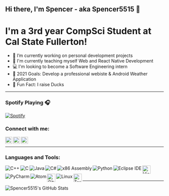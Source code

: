 ## Hi there, I'm Spencer - aka Spencer5515 👋

# I'm a 3rd year CompSci Student at Cal State Fullerton!

- 🔭 I’m currently working on personal development projects
- 🌾 I'm currently teaching myself Web and React Native Development
- 💻 I'm looking to become a Software Engineering intern
- 📸 2021 Goals: Develop a professional webiste & Android Weather Application
- 🦆 Fun Fact: I raise Ducks

---

### Spotify Playing 🎧
[![Spotify](https://novatorem-git-master.spencer5515.vercel.app/api/spotify)](https://open.spotify.com/user/frostieboy55)

### Connect with me:

[<img align="left" alt="Spencer5515 | LinkedIn" width="22px" src="https://cdn.jsdelivr.net/npm/simple-icons@v3/icons/linkedin.svg" />][linkedin]
[<img align="left" alt="Spencer5515 | Unsplash" width= "22px" src="https://cdn.jsdelivr.net/npm/simple-icons@3.8.0/icons/unsplash.svg" />][Unsplash]
[<img align="left" alt="Spencer5515 | Instagram" width="22px" src="https://cdn.jsdelivr.net/npm/simple-icons@v3/icons/instagram.svg" />][instagram]

<br />

---

### Languages and Tools:

<img align="left" alt="C++" wdith="26px" src="https://img.icons8.com/color/32/000000/c-plus-plus-logo.png" />
<img align="left" alt="C" wdith="26px" src="https://img.icons8.com/color/32/000000/c-programming.png" />
<img align="left" alt="Java" wdith="26px" src="https://icons.iconarchive.com/icons/dakirby309/simply-styled/32/Java-icon.png" />
<img align="left" alt="C#" wdith="26px" src="https://img.icons8.com/color/32/000000/c-sharp-logo.png" />
<img align="left" alt="x86 Assembly" wdith="26px" src="https://img.icons8.com/office/32/000000/Assembly-Lines.png" />
<img align="left" alt="Python" wdith="26px" src="https://img.icons8.com/color/32/000000/python.png" />
<img align="left" alt="Eclipse IDE" wdith="26px" src="https://icons.iconarchive.com/icons/papirus-team/papirus-apps/32/eclipse-icon.png" />
<img align="left" alt="Visual Studio Code" width="26px" src="https://img.icons8.com/fluent/40/000000/visual-studio-code-2019.png" />
<img align="left" alt="PyCharm" wdith="26px" src="https://icons.iconarchive.com/icons/papirus-team/papirus-apps/32/pycharm-icon.png" />
<img align="left" alt="Atom" wdith="26px" src="https://icons.iconarchive.com/icons/papirus-team/papirus-apps/32/atom-icon.png" />
<img align="left" alt="GitHub" width="26px" src="https://cdn.jsdelivr.net/npm/simple-icons@3.8.0/icons/github.svg" />
<img align="left" alt="Linux" wdith="26px" src="https://icons.iconarchive.com/icons/dakirby309/simply-styled/32/OS-Linux-icon.png" />
<img align="left" alt="Terminal" width="26px" src="https://icons.iconarchive.com/icons/osullivanluke/orb-os-x/64/Terminal-icon.png" />

<br />
<br />

---

<img align="left" alt="Spencer5515's GitHub Stats" src="https://github-readme-stats.vercel.app/api?username=Spencer5515&show_icons=true*hide_border=true" />


[instagram]: https://instagram.com/spencer.demera
[Unsplash]: https://unsplash.com/@spencer_demera
[linkedin]: https://www.linkedin.com/in/~spencer-demera/
